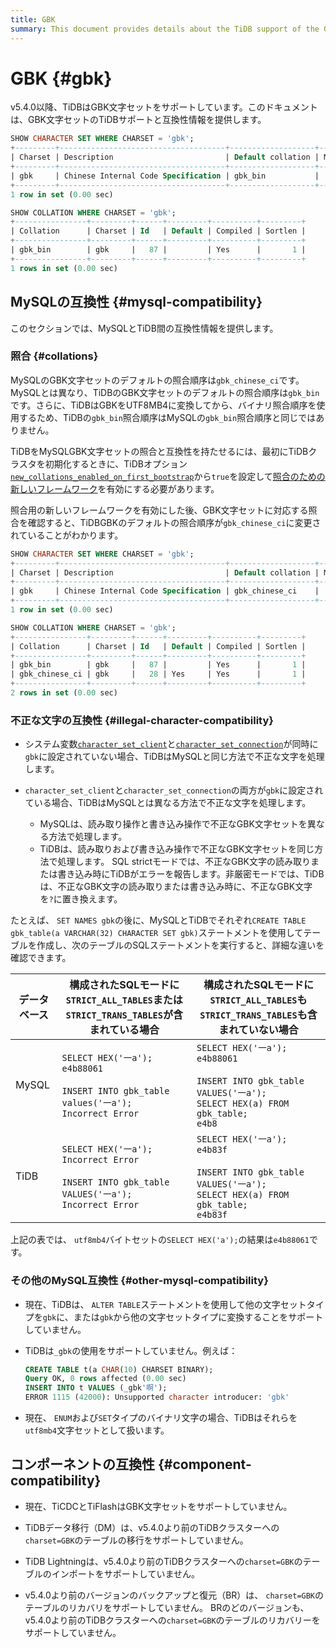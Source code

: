 ```yaml
---
title: GBK
summary: This document provides details about the TiDB support of the GBK character set.
---
```


# GBK {#gbk}

v5.4.0以降、TiDBはGBK文字セットをサポートしています。このドキュメントは、GBK文字セットのTiDBサポートと互換性情報を提供します。

```sql
SHOW CHARACTER SET WHERE CHARSET = 'gbk';
+---------+-------------------------------------+-------------------+--------+
| Charset | Description                         | Default collation | Maxlen |
+---------+-------------------------------------+-------------------+--------+
| gbk     | Chinese Internal Code Specification | gbk_bin           |      2 |
+---------+-------------------------------------+-------------------+--------+
1 row in set (0.00 sec)

SHOW COLLATION WHERE CHARSET = 'gbk';
+----------------+---------+------+---------+----------+---------+
| Collation      | Charset | Id   | Default | Compiled | Sortlen |
+----------------+---------+------+---------+----------+---------+
| gbk_bin        | gbk     |   87 |         | Yes      |       1 |
+----------------+---------+------+---------+----------+---------+
1 rows in set (0.00 sec)
```

## MySQLの互換性 {#mysql-compatibility}

このセクションでは、MySQLとTiDB間の互換性情報を提供します。

### 照合 {#collations}

MySQLのGBK文字セットのデフォルトの照合順序は`gbk_chinese_ci`です。 MySQLとは異なり、TiDBのGBK文字セットのデフォルトの照合順序は`gbk_bin`です。さらに、TiDBはGBKをUTF8MB4に変換してから、バイナリ照合順序を使用するため、TiDBの`gbk_bin`照合順序はMySQLの`gbk_bin`照合順序と同じではありません。

TiDBをMySQLGBK文字セットの照合と互換性を持たせるには、最初にTiDBクラスタを初期化するときに、TiDBオプション[`new_collations_enabled_on_first_bootstrap`](/tidb-configuration-file.md#new_collations_enabled_on_first_bootstrap)から`true`を設定して[照合のための新しいフレームワーク](/character-set-and-collation.md#new-framework-for-collations)を有効にする必要があります。

照合用の新しいフレームワークを有効にした後、GBK文字セットに対応する照合を確認すると、TiDBGBKのデフォルトの照合順序が`gbk_chinese_ci`に変更されていることがわかります。

```sql
SHOW CHARACTER SET WHERE CHARSET = 'gbk';
+---------+-------------------------------------+-------------------+--------+
| Charset | Description                         | Default collation | Maxlen |
+---------+-------------------------------------+-------------------+--------+
| gbk     | Chinese Internal Code Specification | gbk_chinese_ci    |      2 |
+---------+-------------------------------------+-------------------+--------+
1 row in set (0.00 sec)

SHOW COLLATION WHERE CHARSET = 'gbk';
+----------------+---------+------+---------+----------+---------+
| Collation      | Charset | Id   | Default | Compiled | Sortlen |
+----------------+---------+------+---------+----------+---------+
| gbk_bin        | gbk     |   87 |         | Yes      |       1 |
| gbk_chinese_ci | gbk     |   28 | Yes     | Yes      |       1 |
+----------------+---------+------+---------+----------+---------+
2 rows in set (0.00 sec)
```

### 不正な文字の互換性 {#illegal-character-compatibility}

-   システム変数[`character_set_client`](/system-variables.md#character_set_client)と[`character_set_connection`](/system-variables.md#character_set_connection)が同時に`gbk`に設定されていない場合、TiDBはMySQLと同じ方法で不正な文字を処理します。
-   `character_set_client`と`character_set_connection`の両方が`gbk`に設定されている場合、TiDBはMySQLとは異なる方法で不正な文字を処理します。

    -   MySQLは、読み取り操作と書き込み操作で不正なGBK文字セットを異なる方法で処理します。
    -   TiDBは、読み取りおよび書き込み操作で不正なGBK文字セットを同じ方法で処理します。 SQL strictモードでは、不正なGBK文字の読み取りまたは書き込み時にTiDBがエラーを報告します。非厳密モードでは、TiDBは、不正なGBK文字の読み取りまたは書き込み時に、不正なGBK文字を`?`に置き換えます。

たとえば、 `SET NAMES gbk`の後に、MySQLとTiDBでそれぞれ`CREATE TABLE gbk_table(a VARCHAR(32) CHARACTER SET gbk)`ステートメントを使用してテーブルを作成し、次のテーブルのSQLステートメントを実行すると、詳細な違いを確認できます。

| データベース | 構成されたSQLモードに`STRICT_ALL_TABLES`または`STRICT_TRANS_TABLES`が含まれている場合                                                  | 構成されたSQLモードに`STRICT_ALL_TABLES`も`STRICT_TRANS_TABLES`も含まれていない場合                                                                      |
| ------ | ----------------------------------------------------------------------------------------------------------------- | ------------------------------------------------------------------------------------------------------------------------------------ |
| MySQL  | `SELECT HEX('一a');`<br/> `e4b88061`<br/><br/> `INSERT INTO gbk_table values('一a');`<br/> `Incorrect Error`        | `SELECT HEX('一a');`<br/> `e4b88061`<br/><br/> `INSERT INTO gbk_table VALUES('一a');`<br/> `SELECT HEX(a) FROM gbk_table;`<br/> `e4b8` |
| TiDB   | `SELECT HEX('一a');`<br/> `Incorrect Error`<br/><br/> `INSERT INTO gbk_table VALUES('一a');`<br/> `Incorrect Error` | `SELECT HEX('一a');`<br/> `e4b83f`<br/><br/> `INSERT INTO gbk_table VALUES('一a');`<br/> `SELECT HEX(a) FROM gbk_table;`<br/> `e4b83f` |

上記の表では、 `utf8mb4`バイトセットの`SELECT HEX('a');`の結果は`e4b88061`です。

### その他のMySQL互換性 {#other-mysql-compatibility}

-   現在、TiDBは、 `ALTER TABLE`ステートメントを使用して他の文字セットタイプを`gbk`に、または`gbk`から他の文字セットタイプに変換することをサポートしていません。

-   TiDBは`_gbk`の使用をサポートしていません。例えば：

    ```sql
    CREATE TABLE t(a CHAR(10) CHARSET BINARY);
    Query OK, 0 rows affected (0.00 sec)
    INSERT INTO t VALUES (_gbk'啊');
    ERROR 1115 (42000): Unsupported character introducer: 'gbk'
    ```

-   現在、 `ENUM`および`SET`タイプのバイナリ文字の場合、TiDBはそれらを`utf8mb4`文字セットとして扱います。

## コンポーネントの互換性 {#component-compatibility}

-   現在、TiCDCとTiFlashはGBK文字セットをサポートしていません。

-   TiDBデータ移行（DM）は、v5.4.0より前のTiDBクラスターへの`charset=GBK`のテーブルの移行をサポートしていません。

-   TiDB Lightningは、v5.4.0より前のTiDBクラスターへの`charset=GBK`のテーブルのインポートをサポートしていません。

-   v5.4.0より前のバージョンのバックアップと復元（BR）は、 `charset=GBK`のテーブルのリカバリをサポートしていません。 BRのどのバージョンも、v5.4.0より前のTiDBクラスターへの`charset=GBK`のテーブルのリカバリーをサポートしていません。
